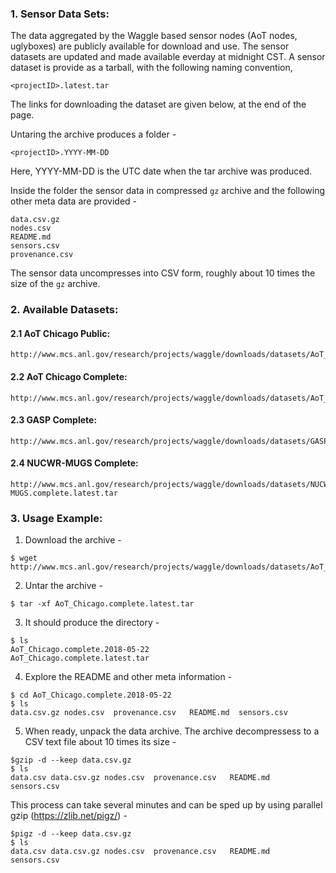### 1. Sensor Data Sets:

The data aggregated by the Waggle based sensor nodes (AoT nodes, uglyboxes) are 
publicly available for download and use. The sensor datasets are updated and made 
available everday at midnight CST. A sensor dataset is provide as a tarball, with the 
following naming convention, 

```
<projectID>.latest.tar
```

The links for downloading the dataset are given below, at the end of the page. 

Untaring the archive produces a folder - 

```    
<projectID>.YYYY-MM-DD
```

Here, YYYY-MM-DD is the UTC date when the tar archive was produced. 

Inside the folder the sensor data in compressed `gz` archive and the 
following other meta data are provided - 

```
data.csv.gz
nodes.csv  
README.md  
sensors.csv
provenance.csv
```

The sensor data uncompresses into CSV form, roughly about 10 times the 
size of the `gz` archive. 


### 2. Available Datasets: 

#### 2.1 AoT Chicago Public:
```
http://www.mcs.anl.gov/research/projects/waggle/downloads/datasets/AoT_Chicago.public.latest.tar
```
#### 2.2 AoT Chicago Complete:
```
http://www.mcs.anl.gov/research/projects/waggle/downloads/datasets/AoT_Chicago.complete.latest.tar
```
#### 2.3 GASP Complete:
```
http://www.mcs.anl.gov/research/projects/waggle/downloads/datasets/GASP.complete.latest.tar
```
#### 2.4 NUCWR-MUGS Complete: 
```
http://www.mcs.anl.gov/research/projects/waggle/downloads/datasets/NUCWR-MUGS.complete.latest.tar
```


### 3. Usage Example: 

1. Download the archive - 
```
$ wget http://www.mcs.anl.gov/research/projects/waggle/downloads/datasets/AoT_Chicago.complete.latest.tar
```

2. Untar the archive - 
```
$ tar -xf AoT_Chicago.complete.latest.tar
```

3. It should produce the directory - 
```
$ ls 
AoT_Chicago.complete.2018-05-22
AoT_Chicago.complete.latest.tar

```

4. Explore the README and other meta information - 
```
$ cd AoT_Chicago.complete.2018-05-22
$ ls 
data.csv.gz nodes.csv  provenance.csv   README.md  sensors.csv 
```

5. When ready, unpack the data archive. The archive decompressess to a 
CSV text file about 10 times its size -  

```
$gzip -d --keep data.csv.gz
$ ls 
data.csv data.csv.gz nodes.csv  provenance.csv   README.md  sensors.csv 
```

This process can take several minutes and can be sped up by using 
parallel gzip (https://zlib.net/pigz/) -

```
$pigz -d --keep data.csv.gz
$ ls 
data.csv data.csv.gz nodes.csv  provenance.csv   README.md  sensors.csv 
```
